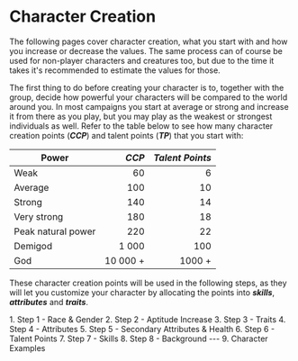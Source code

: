 # Character Creation
The following pages cover character creation, what you start with and how you increase or decrease the values. The same process can of course be used for non-player characters and creatures too, but due to the time it takes it's recommended to estimate the values for those.

The first thing to do before creating your character is to, together with the group, decide how powerful your characters will be compared to the world around you. In most campaigns you start at average or strong and increase it from there as you play, but you may play as the weakest or strongest individuals as well. Refer to the table below to see how many character creation points (***CCP***) and talent points (***TP***) that you start with:

Power              | ***CCP***| ***Talent Points***
---                | ---:     | ---:
Weak               | 60       | 6
Average            | 100      | 10
Strong             | 140      | 14
Very strong        | 180      | 18
Peak natural power | 220      | 22
Demigod            | 1 000    | 100
God                | 10 000 + | 1000 +

These character creation points will be used in the following steps, as they will let you customize your character by allocating the points into ***skills***, ***attributes*** and ***traits***.


<content>
1. Step 1 - Race & Gender
2. Step 2 - Aptitude Increase
3. Step 3 - Traits
4. Step 4 - Attributes
5. Step 5 - Secondary Attributes & Health
6. Step 6 - Talent Points
7. Step 7 - Skills
8. Step 8 - Background
---
9. Character Examples
